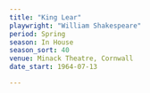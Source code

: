 ```yaml
---
title: "King Lear"
playwright: "William Shakespeare"
period: Spring
season: In House
season_sort: 40
venue: Minack Theatre, Cornwall
date_start: 1964-07-13

---
```

